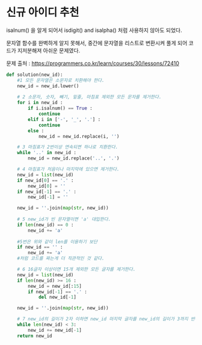 # 신규 아이디 추천

isalnum() 을 알게 되어서 isdigit() and isalpha() 처럼 사용하지 않아도 되었다.

문자열 함수를 완벽하게 알지 못해서, 중간에 문자열을 리스트로 변환시켜 풀게 되어 
코드가 지저분해져 아쉬운 문제였다.

문제 출처 : https://programmers.co.kr/learn/courses/30/lessons/72410

```python
def solution(new_id):
    #1 모든 문자열은 소문자로 치환해야 한다.
    new_id = new_id.lower()
    
    # 2 소문자, 숫자, 빼기, 밑줄, 마침표 제외한 모든 문자를 제거한다.
    for i in new_id :
        if i.isalnum() == True :
            continue
        elif i in ['-', '_', '.'] :
            continue
        else :
            new_id = new_id.replace(i, '')        

    # 3 마침표가 2번이상 연속되면 하나로 치환한다.
    while '..' in new_id :
        new_id = new_id.replace('..', '.')

    # 4 마침표가 처음이나 마지막에 있으면 제거한다.
    new_id = list(new_id)
    if new_id[0] == '.' :
        new_id[0] = ''
    if new_id[-1] == '.' :
        new_id[-1] = ''

    new_id = ''.join(map(str, new_id))
    
    # 5 new_id가 빈 문자열이면 'a' 대입한다.
    if len(new_id) == 0 :
        new_id += 'a'
        
    #5번은 위와 같이 len를 이용하기 보단
    if new_id == '' :
        new_id += 'a' 
    #처럼 코드를 짜는게 더 직관적인 것 같다.

    # 6 16글자 이상이면 15개 제외한 모든 글자를 제거한다.
    new_id = list(new_id)
    if len(new_id) >= 16 :
        new_id = new_id[:15]
        if new_id[-1] == '.' :
            del new_id[-1]

    new_id = ''.join(map(str, new_id))

    # 7 new_id의 길이가 2자 이하면 new_id 마지막 글자를 new_id의 길이가 3까지 반복
    while len(new_id) < 3:
        new_id += new_id[-1]
    return new_id
```